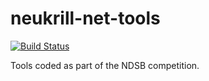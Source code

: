 neukrill-net-tools
==================

[![Build Status](https://magnum.travis-ci.com/Neuroglycerin/neukrill-net-work.svg?token=TAzt1bqxioKxk3ru2s2S&branch=master)](https://magnum.travis-ci.com/Neuroglycerin/neukrill-net-work)

Tools coded as part of the NDSB competition.
